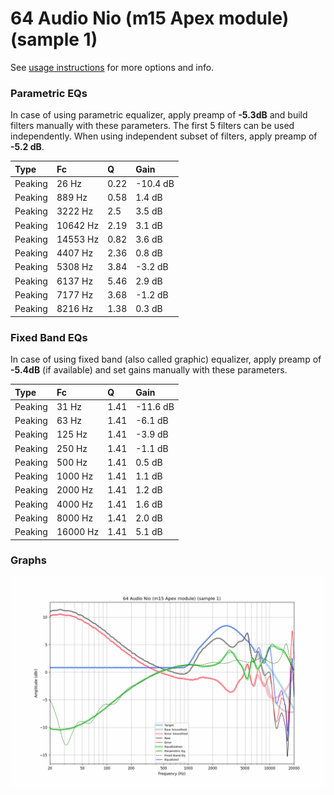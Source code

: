 # 64 Audio Nio (m15 Apex module) (sample 1)
See [usage instructions](https://github.com/jaakkopasanen/AutoEq#usage) for more options and info.

### Parametric EQs
In case of using parametric equalizer, apply preamp of **-5.3dB** and build filters manually
with these parameters. The first 5 filters can be used independently.
When using independent subset of filters, apply preamp of **-5.2 dB**.

| Type    | Fc       |    Q | Gain     |
|:--------|:---------|:-----|:---------|
| Peaking | 26 Hz    | 0.22 | -10.4 dB |
| Peaking | 889 Hz   | 0.58 | 1.4 dB   |
| Peaking | 3222 Hz  | 2.5  | 3.5 dB   |
| Peaking | 10642 Hz | 2.19 | 3.1 dB   |
| Peaking | 14553 Hz | 0.82 | 3.6 dB   |
| Peaking | 4407 Hz  | 2.36 | 0.8 dB   |
| Peaking | 5308 Hz  | 3.84 | -3.2 dB  |
| Peaking | 6137 Hz  | 5.46 | 2.9 dB   |
| Peaking | 7177 Hz  | 3.68 | -1.2 dB  |
| Peaking | 8216 Hz  | 1.38 | 0.3 dB   |

### Fixed Band EQs
In case of using fixed band (also called graphic) equalizer, apply preamp of **-5.4dB**
(if available) and set gains manually with these parameters.

| Type    | Fc       |    Q | Gain     |
|:--------|:---------|:-----|:---------|
| Peaking | 31 Hz    | 1.41 | -11.6 dB |
| Peaking | 63 Hz    | 1.41 | -6.1 dB  |
| Peaking | 125 Hz   | 1.41 | -3.9 dB  |
| Peaking | 250 Hz   | 1.41 | -1.1 dB  |
| Peaking | 500 Hz   | 1.41 | 0.5 dB   |
| Peaking | 1000 Hz  | 1.41 | 1.1 dB   |
| Peaking | 2000 Hz  | 1.41 | 1.2 dB   |
| Peaking | 4000 Hz  | 1.41 | 1.6 dB   |
| Peaking | 8000 Hz  | 1.41 | 2.0 dB   |
| Peaking | 16000 Hz | 1.41 | 5.1 dB   |

### Graphs
![](./64%20Audio%20Nio%20(m15%20Apex%20module)%20(sample%201).png)